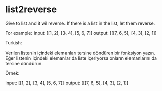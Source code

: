 # list2reverse

Give to list and it wil reverse.
If there is a list in the list, let them reverse.

For example:
input: [[1, 2], [3, 4], [5, 6, 7]]
output: [[[7, 6, 5], [4, 3], [2, 1]]


Turkish:

Verilen listenin içindeki elemanları tersine döndüren bir fonksiyon yazın. 
Eğer listenin içindeki elemanlar da liste içeriyorsa 
onların elemanlarını da tersine döndürün. 

Örnek:

input: [[1, 2], [3, 4], [5, 6, 7]]
output: [[[7, 6, 5], [4, 3], [2, 1]]
